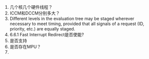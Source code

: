 1. 几个核几个硬件线程？
2. ICCM和DCCM分别多大？
3. Different levels in the evaluation tree may be staged wherever necessary to meet timing, 
   provided that all signals of a request (ID, priority, etc.) are equally staged.
4. 6.6.1 Fast Interrupt Redirect是否使能?
5. 是否支持
6. 是否存在MPU？
7. 